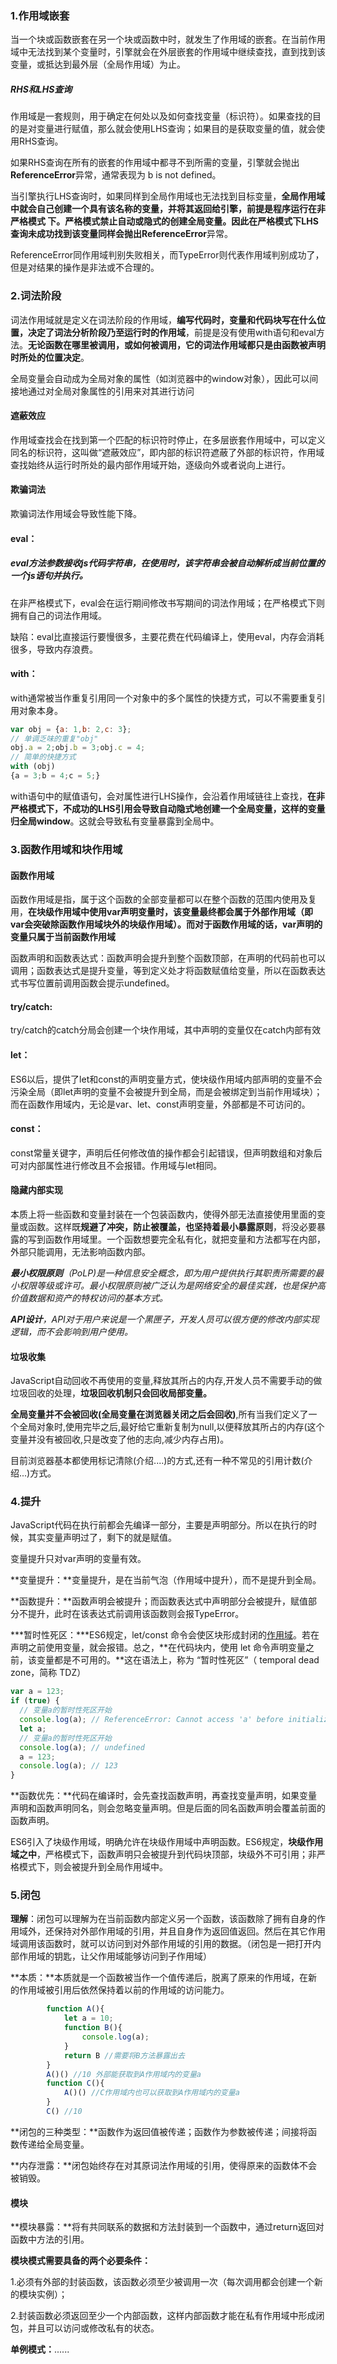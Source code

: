 ### 1.作用域嵌套

当一个块或函数嵌套在另一个块或函数中时，就发生了作用域的嵌套。在当前作用域中无法找到某个变量时，引擎就会在外层嵌套的作用域中继续查找，直到找到该变量，或抵达到最外层（全局作用域）为止。

##### RHS和LHS查询

作用域是一套规则，用于确定在何处以及如何查找变量（标识符）。如果查找的目的是对变量进行赋值，那么就会使用LHS查询；如果目的是获取变量的值，就会使用RHS查询。

如果RHS查询在所有的嵌套的作用域中都寻不到所需的变量，引擎就会抛出**ReferenceError**异常，通常表现为 b is not defined。

当引擎执行LHS查询时，如果同样到全局作用域也无法找到目标变量，**全局作用域中就会自己创建一个具有该名称的变量，并将其返回给引擎，前提是程序运行在非 严格模式 下。**严格模式禁止自动或隐式的创建全局变量。因此在严格模式下LHS查询未成功找到该变量同样会抛出**ReferenceError**异常。

ReferenceError同作用域判别失败相关，而TypeError则代表作用域判别成功了，但是对结果的操作是非法或不合理的。



### 2.词法阶段

词法作用域就是定义在词法阶段的作用域，**编写代码时，变量和代码块写在什么位置，决定了词法分析阶段乃至运行时的作用域**，前提是没有使用with语句和eval方法。**无论函数在哪里被调用，或如何被调用，它的词法作用域都只是由函数被声明时所处的位置决定**。

全局变量会自动成为全局对象的属性（如浏览器中的window对象），因此可以间接地通过对全局对象属性的引用来对其进行访问

#### **遮蔽效应**

作用域查找会在找到第一个匹配的标识符时停止，在多层嵌套作用域中，可以定义同名的标识符，这叫做“遮蔽效应”，即内部的标识符遮蔽了外部的标识符，作用域查找始终从运行时所处的最内部作用域开始，逐级向外或者说向上进行。

#### 欺骗词法

欺骗词法作用域会导致性能下降。

#### eval：

##### eval方法参数接收js代码字符串，在使用时，该字符串会被自动解析成当前位置的一个js语句并执行。

在非严格模式下，eval会在运行期间修改书写期间的词法作用域；在严格模式下则拥有自己的词法作用域。

缺陷：eval比直接运行要慢很多，主要花费在代码编译上，使用eval，内存会消耗很多，导致内存浪费。

#### **with：**

with通常被当作重复引用同一个对象中的多个属性的快捷方式，可以不需要重复引用对象本身。

```JavaScript
var obj = {a: 1,b: 2,c: 3};
// 单调乏味的重复"obj"
obj.a = 2;obj.b = 3;obj.c = 4;
// 简单的快捷方式
with (obj) 
{a = 3;b = 4;c = 5;}
```

with语句中的赋值语句，会对属性进行LHS操作，会沿着作用域链往上查找，**在非严格模式下，不成功的LHS引用会导致自动隐式地创建一个全局变量，这样的变量归全局window**。这就会导致私有变量暴露到全局中。



### 3.函数作用域和块作用域

#### 函数作用域

函数作用域是指，属于这个函数的全部变量都可以在整个函数的范围内使用及复用，**在块级作用域中使用var声明变量时，该变量最终都会属于外部作用域（即var会突破除函数作用域块外的块级作用域）。而对于函数作用域的话，var声明的变量只属于当前函数作用域**

函数声明和函数表达式：函数声明会提升到整个函数顶部，在声明的代码前也可以调用；函数表达式是提升变量，等到定义处才将函数赋值给变量，所以在函数表达式书写位置前调用函数会提示undefined。

#### try/catch: 

try/catch的catch分局会创建一个块作用域，其中声明的变量仅在catch内部有效

#### let：

ES6以后，提供了let和const的声明变量方式，使块级作用域内部声明的变量不会污染全局（即let声明的变量不会被提升到全局，而是会被绑定到当前作用域块）；而在函数作用域内，无论是var、let、const声明变量，外部都是不可访问的。

#### const：

const常量关键字，声明后任何修改值的操作都会引起错误，但声明数组和对象后可对内部属性进行修改且不会报错。作用域与let相同。

#### 隐藏内部实现

本质上将一些函数和变量封装在一个包装函数内，使得外部无法直接使用里面的变量或函数。这样既**规避了冲突，防止被覆盖，也坚持着最小暴露原则**，将没必要暴露的写到函数作用域里。一个函数想要完全私有化，就把变量和方法都写在内部，外部只能调用，无法影响函数内部。

***最小权限原则**（PoLP)是一种信息安全概念，即为用户提供执行其职责所需要的最小权限等级或许可。最小权限原则被广泛认为是网络安全的最佳实践，也是保护高价值数据和资产的特权访问的基本方式。*

***API设计**，API对于用户来说是一个黑匣子，开发人员可以很方便的修改内部实现逻辑，而不会影响到用户使用。*

#### 垃圾收集

JavaScript自动回收不再使用的变量,释放其所占的内存,开发人员不需要手动的做垃圾回收的处理，**垃圾回收机制只会回收局部变量。**

**全局变量并不会被回收(全局变量在浏览器关闭之后会回收)**,所有当我们定义了一个全局对象时,使用完毕之后,最好给它重新复制为null,以便释放其所占的内存(这个变量并没有被回收,只是改变了他的志向,减少内存占用)。

目前浏览器基本都使用标记清除(介绍....)的方式,还有一种不常见的引用计数(介绍...)方式。



### 4.提升

JavaScript代码在执行前都会先编译一部分，主要是声明部分。所以在执行的时候，其实变量声明过了，剩下的就是赋值。

变量提升只对var声明的变量有效。

**变量提升：**变量提升，是在当前气泡（作用域中提升），而不是提升到全局。

**函数提升：**函数声明会被提升；而函数表达式中声明部分会被提升，赋值部分不提升，此时在该表达式前调用该函数则会报TypeError。

***暂时性死区：***ES6规定，let/const 命令会使区块形成封闭的[作用域](https://so.csdn.net/so/search?q=作用域&spm=1001.2101.3001.7020)。若在声明之前使用变量，就会报错。总之，**在代码块内，使用 let 命令声明变量之前，该变量都是不可用的。**这在语法上，称为 “暂时性死区”（ temporal dead zone，简称 TDZ）

```javascript
var a = 123;
if (true) {
  // 变量a的暂时性死区开始
  console.log(a); // ReferenceError: Cannot access 'a' before initialization
  let a; 
  // 变量a的暂时性死区开始
  console.log(a); // undefined
  a = 123;
  console.log(a); // 123
}
```

**函数优先：**代码在编译时，会先查找函数声明，再查找变量声明，如果变量声明和函数声明同名，则会忽略变量声明。但是后面的同名函数声明会覆盖前面的函数声明。

ES6引入了块级作用域，明确允许在块级作用域中声明函数。ES6规定，**块级作用域之中**，严格模式下，函数声明只会被提升到代码块顶部，块级外不可引用；非严格模式下，则会被提升到全局作用域中。

### 5.闭包

**理解**：闭包可以理解为在当前函数内部定义另一个函数，该函数除了拥有自身的作用域外，还保持对外部作用域的引用，并且自身作为返回值返回。然后在其它作用域调用该函数时，就可以访问到对外部作用域的引用的数据。（闭包是一把打开内部作用域的钥匙，让父作用域能够访问到子作用域）

**本质：**本质就是一个函数被当作一个值传递后，脱离了原来的作用域，在新的作用域被引用后依然保持着以前的作用域的访问能力。

```javascript
		function A(){
            let a = 10;
            function B(){
                console.log(a);
            }
            return B //需要将B方法暴露出去
        }
        A()() //10 外部能获取到A作用域内的变量a
        function C(){
            A()() //C作用域内也可以获取到A作用域内的变量a
        }
        C() //10
```

**闭包的三种类型：**函数作为返回值被传递；函数作为参数被传递；间接将函数传递给全局变量。

**内存泄露：**闭包始终存在对其原词法作用域的引用，使得原来的函数体不会被销毁。

#### 模块

**模块暴露：**将有共同联系的数据和方法封装到一个函数中，通过return返回对函数中方法的引用。

**模块模式需要具备的两个必要条件：**

​	1.必须有外部的封装函数，该函数必须至少被调用一次（每次调用都会创建一个新的模块实例）；

​	2.封装函数必须返回至少一个内部函数，这样内部函数才能在私有作用域中形成闭包，并且可以访问或修改私有的状态。

**单例模式：**......

